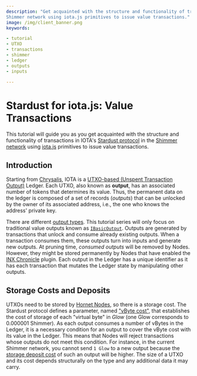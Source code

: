 ```yaml
---
description: "Get acquainted with the structure and functionality of transactions in IOTA's Stardust protocol in the
Shimmer network using iota.js primitives to issue value transactions."
image: /img/client_banner.png
keywords:

- tutorial
- UTXO
- transactions
- shimmer
- ledger
- outputs
- inputs

---
```


# Stardust for iota.js: Value Transactions

This tutorial will guide you as you get acquainted with the structure and functionality of transactions in
IOTA's [Stardust protocol](https://wiki.iota.org/shimmer/introduction/welcome) in
the [Shimmer network](https://shimmer.network) using [iota.js](https://github.com/iotaledger/iota.js) primitives to
issue value transactions.

## Introduction

Starting from [Chrysalis](https://wiki.iota.org/introduction/welcome), IOTA is
a [UTXO-based (Unspent Transaction Output)](https://wiki.iota.org/introduction/reference/details#unspent-transaction-output-utxo)
Ledger. Each UTXO, also known as  **output**, has an associated number of tokens that determines its value.
Thus, the permanent data on the ledger is composed of a set of records (*outputs*) that can be unlocked by the owner of
its associated address, i.e., the one who knows the address' private key.

There are different [output types](https://wiki.iota.org/shimmer/learn/outputs). This tutorial series will only focus on
traditional value outputs known as [`IBasicOutput`](./../../references/client/interfaces/IBasicOutput.md). Outputs are
generated by transactions that unlock and consume already existing outputs. When a transaction consumes them, these
outputs turn into inputs and generate new outputs. At pruning time, *consumed outputs* will be removed by Nodes.
However, they might be stored permanently by Nodes that have enabled
the [INX Chronicle](https://wiki.iota.org/shimmer/chronicle/welcome) plugin.
Each output in the Ledger has a unique identifier as it has each transaction that mutates the Ledger state by
manipulating other outputs.

## Storage Costs and Deposits

UTXOs need to be stored by [Hornet Nodes](https://wiki.iota.org/shimmer/hornet/welcome), so there is a storage cost.
The Stardust protocol defines a parameter, named ["vByte cost"](../../references/client/interfaces/IRent#vbytecost),
that establishes the cost of storage of each "virtual byte" in *Glow* (one Glow corresponds to 0.000001 Shimmer).
As each output consumes a number of vBytes in the Ledger, it is a necessary condition for an output
to cover the vByte cost with its value in the Ledger. This means that Nodes will reject transactions
whose outputs do not meet this condition. For instance, in the current Shimmer network, you cannot
send `1 Glow` to a new output because the [storage deposit cost](09-understanding-deposits.md) of such an output will be
higher. The size of a UTXO and its cost depends structurally on the type and any additional data it may carry.
